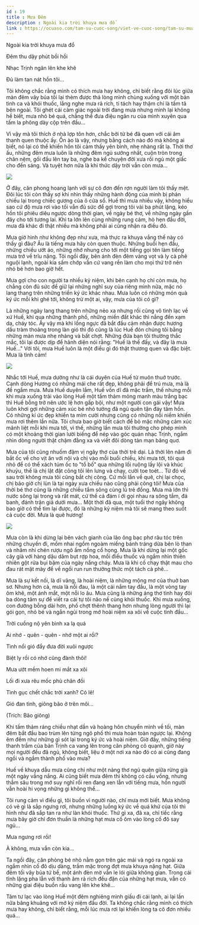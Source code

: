 ```yaml
---
id : 19
title : Mưa Đêm
description : Ngoài kia trời khuya mưa đổ
link : https://ocuaso.com/tam-su-cuoc-song/viet-ve-cuoc-song/tam-su-mua-dem.html
---
```


Ngoài kia trời khuya mưa đổ

Đêm thu dậy phút bồi hồi

Nhạc Trịnh ngân lên khe khẽ

Đủ làm tan nát hồn tôi...

Tôi không chắc rằng mình có thích mưa hay không, chỉ biết rằng đôi lúc giữa
màn đêm vây bủa tôi lại thèm được thả lòng mình chùng xuống với một bản
tình ca và khói thuốc, lắng nghe mưa rả rích, tí tách hay thậm chí là tầm
tã bên ngoài. Tôi ghét cái cảm giác ngoài trời đang mưa nhưng mình lại không
hề biết, mưa nhỏ bé quá, chẳng thể đưa điệu ngân ru của mình xuyên qua tấm
la phông dày cộp trên đầu...

Vì vậy mà tôi thích ở nhà lợp tôn hơn, chắc bởi từ bé đã quen với cái âm
thanh quen thuộc ấy. Ồn ào là vậy, nhưng bằng cách nào đó mà không ai biết,
nó lại có thể khiến hồn tôi cảm thấy yên bình, nhẹ nhàng rất lạ. Thời thơ
ấu, những đêm mưa luôn là những đêm ngủ sướng nhất, cuộn tròn trong chăn
nệm, gối đầu lên tay ba, nghe ba kể chuyện đời xưa rồi ngủ một giấc cho
đến sáng. Và tuyệt hơn nữa là khi thức dậy trời vẫn còn mưa...

![](https://ocuaso.com/wp-content/uploads/2016/10/tam-su-mua-dem.jpg)

Ở đây, căn phong hoang lạnh với sự cô đơn đến rợn người làm tôi thấy mệt.
Đôi lúc tôi còn thấy sợ khi nhìn thấy những hành động của mình bị phản chiếu
lại trong chiếc gương của ô cửa sổ. Huế thì mưa nhiều vậy, không hiểu sao
cứ độ mưa rơi vào tối vẫn đủ sức để gợi trong tôi vài ba phút lặng, kéo
hồn tôi phiêu diêu ngược dòng thời gian, về ngày bé thơ, về những ngày gần
đây cho tới tương lai. Khi ta lớn lên cùng những rung cảm, hò hẹn đầu đời,
mưa đã khác đi thật nhiều mà không phải ai cũng nhận ra điều đó.

Mưa giờ hình như không đẹp như xưa, mà thực ra khuya vắng thế này có thấy
gì đâu? Âu là tiếng mưa hãy còn quen thuộc. Những buổi hẹn đầu, những chiều
ướt áo, những nhớ nhung cho tới một tiếng gọi tên làm tiếng mưa trở về trĩu
nặng. Tôi ngồi đây, bên ánh đèn đêm vàng vọt và ly cà phê nguội lạnh, ngoài
kia sấm chớp vẫn cứ vang rền làm cho mọi thứ trở nên nhỏ bé hơn bao giờ
hết.

Mưa gợi cho con người ta nhiều kỷ niệm, khi bên cạnh họ chỉ còn mưa, họ
chẳng còn đủ sức để giữ lại những nghĩ suy của riêng mình nữa, mặc nó lang
thang trên những triền ký ức khác nhau. Mưa luôn có những món quà ký ức
mỗi khi ghé tới, không trừ một ai, vậy, mưa của tôi có gì?

Là những ngày lang thang trên những nẻo xa nhưng rồi cũng vô tình lạc về
xứ Huế, khi qua những thành phố, những miền đất khác thì nắng đến xạm da,
cháy tóc. Ấy vậy mà khi lồng ngực đã bắt đầu cảm nhận được hương dầu tràm
thoảng trong làn gió thì đó cũng là lúc Huế đón chúng tôi bằng những màn
mưa nhẹ nhàng và bất chợt. Những đứa bạn tôi thường thắc mắc, tôi lại được
dịp để hãnh diện nói rằng: "Huế là thế đấy, và đây là mưa Huế..." Với tôi,
mưa Huế luôn là một điều gì đó thật thương quen và đặc biệt. Mưa là tình
cảm!

![](https://ocuaso.com/wp-content/uploads/2016/10/tam-su-mua-dem-2.jpg)

Nhắc tới Huế, mưa dường như là cái duyên của Huế từ muôn thuở trước. Cạnh
dòng Hương có những mái che rất đẹp, không phải để trú mưa, mà là để ngắm
mưa. Mưa Huế duyên lắm, Huế vốn dĩ đã mặc trầm, thế nhưng mỗi khi mưa xuống
trải vào lòng Huế một tấm thảm mỏng manh màu trắng bạc thì Huế bỗng trở
nên ước lệ hơn gấp bội, như một người con gái vậy! Mưa luôn khơi gợi những
cảm xúc bé nhỏ tưởng đã ngủ quên tận đáy tâm hồn. Có những kí ức đẹp khiến
ta mỉm cười nhưng cũng có những nỗi niềm khiến mưa rơi thêm lần nữa. Tôi
chưa bao giờ biết cách để bỏ mặc những cảm xúc mãnh liệt mỗi khi mưa tới,
vì thế, những lần mưa tôi thường cho phép mình có một khoảng thời gian lười
biếng để nép vào góc quán nhạc Trịnh, ngắm nhìn dòng người thật chậm đằng
xa và viết đôi dòng tản mạn bâng quơ.

Mưa của tôi cũng nhuốm đậm vị ngây thơ của thời trẻ dại. Là thời lên năm
đi bắt ốc về cho vịt ăn với nội và chị vào mỗi buổi chiều, khi mưa tới,
tôi quá nhỏ để có thể xách túm ốc to "tổ bố" qua những lối ruộng lầy lội
và khúc khuỷu, thế là chị lật đật cõng tôi lên lưng và chạy, cười toe toét...
Từ đó về sau trời không mưa tôi cũng bắt chị cõng. Cứ mỗi lần về quê, chị
lại chọc, chị bảo giờ chị lùn là tại ngày xưa chiều nào cũng phải cõng tôi!
Mưa của thời bé thơ cũng là những chiều tắm sông cùng lũ trẻ đồng. Mưa mà
lớn thì nước sông lại trong và rất mát, cứ thế cả đám í ới gọi nhau ra sông
tắm, đá banh, đánh trận giả dưới mưa... Một thời đã qua, một tuổi thơ ngây
không bao giờ có thể tìm lại được, đó là những kỷ niệm mà tôi sẽ mang theo
suốt cả cuộc đời. Mưa là quê hương!

![](https://ocuaso.com/wp-content/uploads/2016/10/tam-su-mua-dem-3.jpg)

Mưa còn là khi dừng lại bên vách gianh của lão ông bạc phơ râu tóc trên
những chuyến đi, mồm nhai ngồm ngoàm miếng bánh tráng dừa bên lò than và
nhâm nhi chén rượu ngô ấm nồng cổ họng. Mưa là khi dừng lại một gốc cây
già với hàng dậu dâm bụt rợp hoa, mồi điếu thuốc và ngắm nhìn thiên nhiên
gột rửa bụi bặm của ngày nắng cháy. Mưa là khi cố chạy thật mau cho đau
rát mặt mày để về ngồi run run thưởng thức một tách cà phê...

Mưa là sự kết nối, là dĩ vãng, là hoài niệm, là những mộng mơ của thuở ban
sơ. Nhưng hơn cả, mưa là nỗi đau, là một cái nắm tay đầu, là một vòng tay
ôm khẽ, một ánh mắt, một nỗi lo âu. Mưa cũng là những áng thơ tình hay đôi
ba dòng tâm sự để viết ra cái tự tôi não nề cùng khói thuốc. Khi mưa xuống,
con đường bỗng dài hơn, phố chợt thênh thang hơn nhưng lòng người thì lại
gói gọn, nhỏ bé và ngắn ngủi trong mớ hoài niệm xa xôi về cuộc tình đầu...

Trời cuồng nộ yên bình xa lạ quá

Ai nhớ - quên - quên - nhớ một ai rồi?

Tình nổi gió đẩy đưa đời xuôi ngược

Biệt ly rồi có nhớ cũng đành thôi!

Mưa ướt mềm hoen mi mắt xa xôi

Lối đi xưa rêu mốc phủ chân đồi

Tình gục chết chắc trời xanh? Có lẽ!

Gió đan tình, giông bão ở trên môi...

(Trích: Bão giông)

Khi tấm thảm ráng chiều nhạt dần và hoàng hôn chuyển mình về tối, màn đêm
bắt đầu bao trùm lên từng ngõ phố thì mưa hoàn toàn ngược lại. Không êm
đềm như những gì sót lại trong ký ức và hoài niệm. Giờ đây, những tiếng
thanh trầm của bản Trịnh ca vang lên trong căn phòng cô quạnh, giờ này mọi
người đều đã ngủ, không biết, liệu ở một nơi xa nào đó có ai cũng đang ngồi
và ngắm thành phố vào mưa?

Huế về khuya dẫu mưa cũng chỉ như một nàng thơ ngủ quên giữa rừng già một
ngày vắng nắng. Ai cũng biết mưa đêm thì không có cầu vồng, nhưng thẳm sâu
trong mớ suy nghĩ rối ren đang xen lẫn với tiếng mưa, hồn người vẫn hoài
hi vọng những gì không thể...

Tôi rung cảm vì điều gì, tôi buồn vì người nào, chỉ mưa mới biết. Mưa không
có vẻ gì là sắp ngưng rơi, nhưng những luồng ký ức về quá khứ của tôi thì
hình như đã sắp tan ra như làn khói thuốc. Thứ gì xa, đã xa, chỉ tiếc rằng
mưa bây giờ chỉ đơn thuần là những hạt mưa cố ôm vào lòng cố đô say ngủ...

Mưa ngưng rơi rồi!

À không, mưa vẫn còn kia...

Ta ngồi đây, căn phòng bé nhỏ nằm gọn trên gác mái và ngó ra ngoài xa ngắm
nhìn cố đô dịu dàng, trầm mặc trong đợt mưa khuya nặng hạt. Giữa đêm tối
vây bủa tứ bề, một ánh đèn mờ vẫn le lói giữa không gian. Trong cái tĩnh
lặng pha lẫn với thanh âm rả rích đều đặn của những hạt mưa, vẫn có những
giai điệu buồn rầu vang lên khe khẽ...

Tâm tư lạc vào lòng Huế một đêm nghiêng mình giấu đi cái lạnh, ai lại lần
nữa bâng khuâng với mớ kỷ niệm đầu đời. Ta không chắc rằng mình có thích
mưa hay không, chỉ biết rằng, mỗi lúc mưa rơi lại khiến lòng ta cô đơn nhiều
quá...